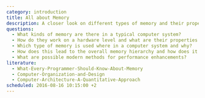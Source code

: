 ```yaml
---
category: introduction
title: All about Memory
description: A closer look on different types of memory and their properties and usages.
questions:
  - What kinds of memory are there in a typical computer system?
  - How do they work on a hardware level and what are their properties (volatility, feature size, speed, energy consumption, cost, etc.)?
  - Which type of memory is used where in a computer system and why?
  - How does this lead to the overall memory hierarchy and how does it look for different computer systems (from supercomputer to IoT)?
  - What are possible modern methods for performance enhancements?
literature:
  - What-Every-Programmer-Should-Know-About-Memory
  - Computer-Organization-and-Design
  - Computer-Architecture-A-Quantitative-Approach
scheduled: 2016-08-16 10:15:00 +2
---
```

